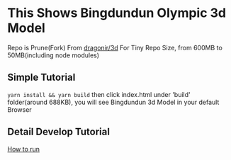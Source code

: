 # This Shows Bingdundun Olympic 3d Model
Repo is Prune(Fork) From [dragonir/3d](https://github.com/dragonir/3d) For Tiny Repo Size, from 600MB to 50MB(including node modules)

## Simple Tutorial
`yarn install && yarn build`
then click index.html under 'build' folder(around 688KB), you will see Bingdundun 3d Model in your default Browser

## Detail Develop Tutorial
[How to run](./RUN.md)

